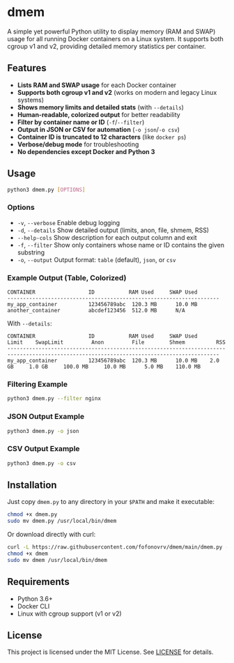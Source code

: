 # dmem

A simple yet powerful Python utility to display memory (RAM and SWAP) usage for all running Docker containers on a Linux system. It supports both cgroup v1 and v2, providing detailed memory statistics per container.

## Features
- **Lists RAM and SWAP usage** for each Docker container
- **Supports both cgroup v1 and v2** (works on modern and legacy Linux systems)
- **Shows memory limits and detailed stats** (with `--details`)
- **Human-readable, colorized output** for better readability
- **Filter by container name or ID** (`-f`/`--filter`)
- **Output in JSON or CSV for automation** (`-o json`/`-o csv`)
- **Container ID is truncated to 12 characters** (like `docker ps`)
- **Verbose/debug mode** for troubleshooting
- **No dependencies except Docker and Python 3**

## Usage
```bash
python3 dmem.py [OPTIONS]
```

### Options
- `-v`, `--verbose`      Enable debug logging
- `-d`, `--details`      Show detailed output (limits, anon, file, shmem, RSS)
- `--help-cols`          Show description for each output column and exit
- `-f`, `--filter`       Show only containers whose name or ID contains the given substring
- `-o`, `--output`       Output format: `table` (default), `json`, or `csv`

### Example Output (Table, Colorized)
```
CONTAINER                 ID           RAM Used     SWAP Used
--------------------------------------------------------------------
my_app_container          123456789abc  120.3 MB      10.0 MB
another_container         abcdef123456  512.0 MB      N/A
```

With `--details`:
```
CONTAINER                 ID           RAM Used     SWAP Used        Limit    SwapLimit         Anon         File        Shmem          RSS
------------------------------------------------------------------------------------------------------------------------------------------
my_app_container          123456789abc  120.3 MB      10.0 MB    2.0 GB     1.0 GB     100.0 MB     10.0 MB      5.0 MB    110.0 MB
```

### Filtering Example
```bash
python3 dmem.py --filter nginx
```

### JSON Output Example
```bash
python3 dmem.py -o json
```

### CSV Output Example
```bash
python3 dmem.py -o csv
```

## Installation
Just copy `dmem.py` to any directory in your `$PATH` and make it executable:
```bash
chmod +x dmem.py
sudo mv dmem.py /usr/local/bin/dmem
```

Or download directly with curl:
```bash
curl -L https://raw.githubusercontent.com/fofonovrv/dmem/main/dmem.py -o dmem
chmod +x dmem
sudo mv dmem /usr/local/bin/dmem
```

## Requirements
- Python 3.6+
- Docker CLI
- Linux with cgroup support (v1 or v2)

## License
This project is licensed under the MIT License. See [LICENSE](LICENSE) for details.
